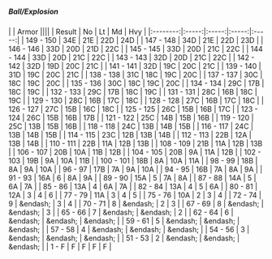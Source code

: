 ##### Ball/Explosion

|      | Armor ||||
| Result | No | Lt | Md | Hvy |
|:--------:|:-----:|:-----:|:-----:|:-----:|
| 149 - 150 | 34E  | 21E  | 22D  | 24D  |
| 147 - 148 | 34D  | 21E  | 22D  | 23D  |
| 146 - 146 | 33D  | 20D  | 21D  | 22C  |
| 145 - 145 | 33D  | 20D  | 21C  | 22C  |
| 144 - 144 | 33D  | 20D  | 21C  | 22C  |
| 143 - 143 | 32D  | 20D  | 21C  | 22C  |
| 142 - 142 | 32D  | 19D  | 20C  | 21C  |
| 141 - 141 | 32D  | 19C  | 20C  | 21C  |
| 139 - 140 | 31D  | 19C  | 20C  | 21C  |
| 138 - 138 | 31C  | 18C  | 19C  | 20C  |
| 137 - 137 | 30C  | 18C  | 19C  | 20C  |
| 135 - 136 | 30C  | 18C  | 19C  | 20C  |
| 134 - 134 | 29C  | 17B  | 18C  | 19C  |
| 132 - 133 | 29C  | 17B  | 18C  | 19C  |
| 131 - 131 | 28C  | 16B  | 18C  | 19C  |
| 129 - 130 | 28C  | 16B  | 17C  | 18C  |
| 128 - 128 | 27C  | 16B  | 17C  | 18C  |
| 126 - 127 | 27C  | 15B  | 16C  | 18C  |
| 125 - 125 | 26C  | 15B  | 16B  | 17C  |
| 123 - 124 | 26C  | 15B  | 16B  | 17B  |
| 121 - 122 | 25C  | 14B  | 15B  | 16B  |
| 119 - 120 | 25C  | 13B  | 15B  | 16B  |
| 118 - 118 | 24C  | 13B  | 14B  | 15B  |
| 116 - 117 | 24C  | 13B  | 14B  | 15B  |
| 114 - 115 | 23C  | 12B  | 13B  | 14B  |
| 112 - 113 | 22B  | 12A  | 13B  | 14B  |
| 110 - 111 | 22B  | 11A  | 12B  | 13B  |
| 108 - 109 | 21B  | 11A  | 12B  | 13B  |
| 106 - 107 | 20B  | 10A  | 11B  | 12B  |
| 104 - 105 | 20B  | 9A  | 11A  | 12B  |
| 102 - 103 | 19B  | 9A  | 10A  | 11B  |
| 100 - 101 | 18B  | 8A  | 10A  | 11A  |
| 98 - 99 | 18B  | 8A  | 9A  | 10A  |
| 96 - 97 | 17B  | 7A  | 9A  | 10A  |
| 94 - 95 | 16B  | 7A  | 8A  | 9A  |
| 91 - 93 | 16A  | 6 | 8A  | 9A  |
| 89 - 90 | 15A  | 5 | 7A  | 8A  |
| 87 - 88 | 14A  | 5 | 6A  | 7A  |
| 85 - 86 | 13A  | 4 | 6A  | 7A  |
| 82 - 84 | 13A  | 4 | 5 | 6A  |
| 80 - 81 | 12A  | 3 | 4 | 6 |
| 77 - 79 | 11A  | 3 | 4 | 5 |
| 75 - 76 | 10A  | 2 | 3 | 4 |
| 72 - 74 | 9 | &endash;  | 3 | 4 |
| 70 - 71 | 8 | &endash;  | 2 | 3 |
| 67 - 69 | 8 | &endash;  | &endash;  | 3 |
| 65 - 66 | 7 | &endash;  | &endash;  | 2 |
| 62 - 64 | 6 | &endash;  | &endash;  | &endash;  |
| 59 - 61 | 5 | &endash;  | &endash;  | &endash;  |
| 57 - 58 | 4 | &endash;  | &endash;  | &endash;  |
| 54 - 56 | 3 | &endash;  | &endash;  | &endash;  |
| 51 - 53 | 2 | &endash;  | &endash;  | &endash;  |
| 1 - F | F | F | F | F |
